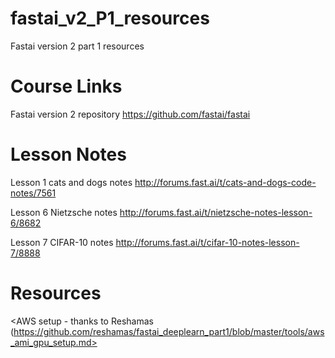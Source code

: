 # fastai_v2_P1_resources
Fastai version 2 part 1 resources

# Course Links
Fastai version 2 repository <https://github.com/fastai/fastai>

# Lesson Notes
Lesson 1 cats and dogs notes <http://forums.fast.ai/t/cats-and-dogs-code-notes/7561>

Lesson 6 Nietzsche notes <http://forums.fast.ai/t/nietzsche-notes-lesson-6/8682>

Lesson 7 CIFAR-10 notes <http://forums.fast.ai/t/cifar-10-notes-lesson-7/8888>

# Resources
<AWS setup - thanks to Reshamas (https://github.com/reshamas/fastai_deeplearn_part1/blob/master/tools/aws_ami_gpu_setup.md>


